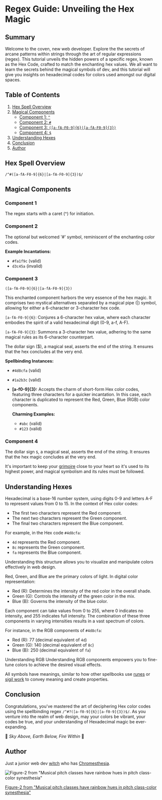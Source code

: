 # Regex Guide: Unveiling the Hex Magic

## Summary

Welcome to the coven, new web developer. Explore the the secrets of arcane patterns within strings through the art of regular expressions (regex). This tutorial unveils the hidden powers of a specific regex, known as the Hex Code, crafted to match the enchanting hex values. We all want to learn the secrets behind the magical symbols of dev, and this tutorial will give you insights on hexadecimal codes for colors used amongst our digital spaces.

## Table of Contents

1. [Hex Spell Overview](#hex-spell-overview)
2. [Magical Components](#magical-components)
   - [Component 1: `^`](#component-1)
   - [Component 2: `#`](#component-2)
   - [Component 3: `([a-fA-F0-9]{6}|[a-fA-F0-9]{3})`](#component-3)
   - [Component 4: `$`](#component-4)
3. [Understanding Hexes](#understanding-hexes)
4. [Conclusion](#conclusion)
5. [Author](#author)

## Hex Spell Overview

```regex
/^#([a-fA-F0-9]{6}|[a-fA-F0-9]{3})$/
```

## Magical Components

### Component 1

The regex starts with a caret (^) for initiation.

### Component 2

The optional but welcomed '#' symbol, reminiscent of the enchanting color codes.

**Example Incantations:**

- `#fa1f9c` (valid)
- `d3c45a` (invalid)

### Component 3

```
([a-fA-F0-9]{6}|[a-fA-F0-9]{3})
```

This enchanted component harbors the very essence of the hex magic. It comprises two mystical alternatives separated by a magical pipe (|) symbol, allowing for either a 6-character or 3-character hex code.

`[a-fA-F0-9]{6}`: Conjures a 6-character hex value, where each character embodies the spirit of a valid hexadecimal digit (0-9, a-f, A-F).

`[a-fA-F0-9]{3}`: Summons a 3-character hex value, adhering to the same magical rules as its 6-character counterpart.

The dollar sign ($), a magical seal, asserts the end of the string. It ensures that the hex concludes at the very end.

**Spellbinding Instances:**

- `#4d8cfa` (valid)
- `#1a2b3c` (valid)

- **[a-f0-9]{3}:** Accepts the charm of short-form Hex color codes, featuring three characters for a quicker incantation. In this case, each character is duplicated to represent the Red, Green, Blue (RGB) color components.

  **Charming Examples:**

  - `#abc` (valid)
  - `#123` (valid)

### Component 4

The dollar sign `$`, a magical seal, asserts the end of the string. It ensures that the hex magic concludes at the very end.

It's important to keep your [grimoire](https://libguides.sdsu.edu/c.php?g=905875&p=6686265) close to your heart so it's used to its highest power, and magical symbolism and its rules must be followed.

## Understanding Hexes

Hexadecimal is a base-16 number system, using digits 0-9 and letters A-F to represent values from 0 to 15. In the context of Hex color codes:

- The first two characters represent the Red component.
- The next two characters represent the Green component.
- The final two characters represent the Blue component.

For example, in the Hex code `#4d8cfa`:

- `4d` represents the Red component.
- `8c` represents the Green component.
- `fa` represents the Blue component.

Understanding this structure allows you to visualize and manipulate colors effectively in web design.

Red, Green, and Blue are the primary colors of light. In digital color representation:

- Red (R): Determines the intensity of the red color in the overall shade.
- Green (G): Controls the intensity of the green color in the mix.
- Blue (B): Governs the intensity of the blue color.

Each component can take values from 0 to 255, where 0 indicates no intensity, and 255 indicates full intensity. The combination of these three components in varying intensities results in a vast spectrum of colors.

For instance, in the RGB components of `#4d8cfa`:

- Red (R): 77 (decimal equivalent of `4d`)
- Green (G): 140 (decimal equivalent of `8c`)
- Blue (B): 250 (decimal equivalent of `fa`)

Understanding RGB
Understanding RGB components empowers you to fine-tune colors to achieve the desired visual effects.

All symbols have meanings, similar to how other spellbooks use [runes](https://runicstudies.org/) or [sigil work](https://www.collegeofpsychicstudies.co.uk/enlighten/how-to-make-a-sigil/) to convey meaning and create properties.

## Conclusion

Congratulations, you've mastered the art of deciphering Hex color codes using the spellbinding regex `/^#?([a-f0-9]{6}|[a-f0-9]{3})$/`. As you venture into the realm of web design, may your colors be vibrant, your codes be true, and your understanding of Hexadecimal magic be ever-expanding.

🔮 _Sky Above, Earth Below, Fire Within_ 🔮

## Author

Just a junior web dev [witch](https://github.com/Jessmica11) who has [Chromesthesia](https://pubmed.ncbi.nlm.nih.gov/29259260/).

![Figure-2 from "Musical pitch classes have rainbow hues in pitch class-color synesthesia"](https://media.springernature.com/full/springer-static/image/art%3A10.1038%2Fs41598-017-18150-y/MediaObjects/41598_2017_18150_Fig2_HTML.jpg?as=webp)

<a href="https://www.nature.com/articles/s41598-017-18150-y" target="_blank">Figure-2 from "Musical pitch classes have rainbow hues in pitch class-color synesthesia"</a>
